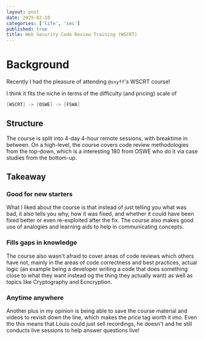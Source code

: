 ```yaml
---
layout: post
date: 2025-02-10
categories: ['life', 'sec']
published: true
title: Web Security Code Review Training (WSCRT)
---
```


# Background

Recently I had the pleasure of attending `@snyff`'s WSCRT course!

I think it fits the niche in terms of the difficulty (and pricing) scale of
```java
[WSCRT] -> [OSWE] -> [FSWA]
```

## Structure

The course is split into 4-day 4-hour remote sessions, with breaktime in between. On a high-level, the course covers code review methodologies from the top-down, which is a interesting 180 from OSWE who do it via case studies from the bottom-up.

## Takeaway

### Good for new starters

What I liked about the course is that instead of just telling you what was bad, it also tells you why, how it was fixed, and whether it could have been fixed better or even re-exploited after the fix. The course also makes good use of analogies and learning aids to help in communicating concepts.

### Fills gaps in knowledge

The course also wasn't afraid to cover areas of code reviews which others have not, mainly in the areas of code correctness and best practices, actual logic (an example being a developer writing a code that does something close to what they want instead og the thing they actually want) as well as topics like Cryptography and Ecncryption.

### Anytime anywhere

Another plus in my opinion is being able to save the course material and videos to revisit down the line, which makes the price tag worth it imo. Even tho this means that Louis could just sell recordings, he doesn't and he still conducts live sessions to help answer questions live!
